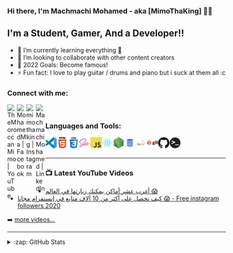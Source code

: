 ### Hi there, I'm Machmachi Mohamed - aka [MimoThaKing] 👋👋 


## I'm a Student, Gamer, And a Developer!!

- 🌱 I’m currently learning everything 🤣
- 👯 I’m looking to collaborate with other content creators
- 🥅 2022 Goals: Become famous!
- ⚡ Fun fact: I love to play guitar / drums and piano but i suck at them all :c

### Connect with me:


[<img align="left" alt="TheMoroccanMimo | YouTube" width="22px" src="https://cdn.jsdelivr.net/npm/simple-icons@v3/icons/youtube.svg" color="white" />][youtube]
[<img align="left" alt="MohamedMa | Facebook" width="22px" src="https://cdn.jsdelivr.net/npm/simple-icons@v3/icons/facebook.svg" color="white" />][facebook]
[<img align="left" alt="mimothaking | Instagram" width="22px" src="https://cdn.jsdelivr.net/npm/simple-icons@v3/icons/instagram.svg" color="white" />][instagram]
[<img align="left" alt="MachmachiMohamed | LinkedIn" width="22px" src="https://cdn.jsdelivr.net/npm/simple-icons@v3/icons/linkedin.svg" color="white" />][linkedin]


<br />

### Languages and Tools:

<img align="left" alt="Visual Studio Code" width="26px" src="https://raw.githubusercontent.com/github/explore/80688e429a7d4ef2fca1e82350fe8e3517d3494d/topics/visual-studio-code/visual-studio-code.png" />
<img align="left" alt="HTML5" width="26px" src="https://raw.githubusercontent.com/github/explore/80688e429a7d4ef2fca1e82350fe8e3517d3494d/topics/html/html.png" />
<img align="left" alt="CSS3" width="26px" src="https://raw.githubusercontent.com/github/explore/80688e429a7d4ef2fca1e82350fe8e3517d3494d/topics/css/css.png" />
<img align="left" alt="Sass" width="26px" src="https://raw.githubusercontent.com/github/explore/80688e429a7d4ef2fca1e82350fe8e3517d3494d/topics/sass/sass.png" />
<img align="left" alt="JavaScript" width="26px" src="https://raw.githubusercontent.com/github/explore/80688e429a7d4ef2fca1e82350fe8e3517d3494d/topics/javascript/javascript.png" />
<img align="left" alt="React" width="26px" src="https://raw.githubusercontent.com/github/explore/80688e429a7d4ef2fca1e82350fe8e3517d3494d/topics/react/react.png" />
<img align="left" alt="Node.js" width="26px" src="https://raw.githubusercontent.com/github/explore/80688e429a7d4ef2fca1e82350fe8e3517d3494d/topics/nodejs/nodejs.png" />
<img align="left" alt="SQL" width="26px" src="https://raw.githubusercontent.com/github/explore/80688e429a7d4ef2fca1e82350fe8e3517d3494d/topics/sql/sql.png" />
<img align="left" alt="MySQL" width="26px" src="https://raw.githubusercontent.com/github/explore/80688e429a7d4ef2fca1e82350fe8e3517d3494d/topics/mysql/mysql.png" />
<img align="left" alt="Git" width="26px" src="https://raw.githubusercontent.com/github/explore/80688e429a7d4ef2fca1e82350fe8e3517d3494d/topics/git/git.png" />
<img align="left" alt="GitHub" width="26px" src="https://raw.githubusercontent.com/github/explore/78df643247d429f6cc873026c0622819ad797942/topics/github/github.png" />
<img align="left" alt="Terminal" width="26px" src="https://raw.githubusercontent.com/github/explore/80688e429a7d4ef2fca1e82350fe8e3517d3494d/topics/terminal/terminal.png" />

<br />
<br />

---

### 📺 Latest YouTube Videos

<!-- YOUTUBE:START -->
- [أغرب عشر أماكن يمكنك زيارتها في العالم 😱](https://www.youtube.com/watch?v=YmsKaVAFWQ0&t=8s)
- [كيف تحصل على أكثر من 10 آلاف متابع في إنستقرام مجانا 😱 - Free instagram followers 2020](https://www.youtube.com/watch?v=2uC2RFEnPQM&t=2s)
<!-- YOUTUBE:END -->

➡️ [more videos...](https://www.youtube.com/channel/UCUSeW4OuKckr-SzZZj9KW3A/videos)

---


<details>
  <summary>:zap: GitHub Stats</summary>

  <img align="left" alt="codeSTACKr's GitHub Stats" src="https://github-readme-stats.codestackr.vercel.app/api?username=codeSTACKr&show_icons=true&hide_border=true" />

</details>

[youtube]: https://www.youtube.com/channel/UCUSeW4OuKckr-SzZZj9KW3A/videos
[instagram]: https://instagram.com/mimothaking
[linkedin]: https://www.linkedin.com/in/mohamed-machmachi-64a1a8189/
[webdevplaylist]: https://www.youtube.com/playlist?list=PLkwxH9e_vrAJ0WbEsFA9W3I1W-g_BTsbt
[jsplaylist]: https://www.youtube.com/playlist?list=PLkwxH9e_vrALRJKu7wfXby3MKeflhTu6B
[cssplaylist]: https://www.youtube.com/playlist?list=PLkwxH9e_vrALSdvZuEh6gqQdmDoDIoqz4
[reactplaylist]: https://www.youtube.com/playlist?list=PLkwxH9e_vrAK4TdffpxKY3QGyHCpxFcQ0
[facebook]: https://www.facebook.com/mohamed.machmachi/



